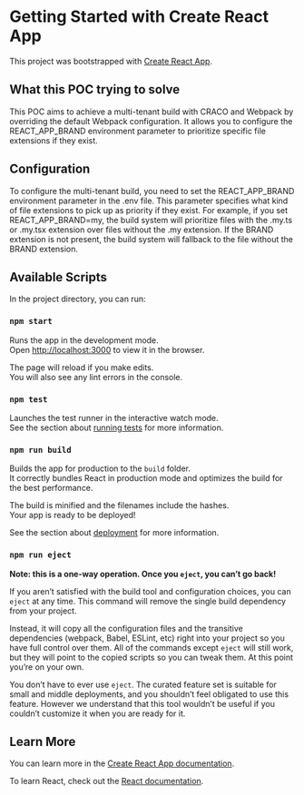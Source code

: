 # Getting Started with Create React App

This project was bootstrapped with [Create React App](https://github.com/facebook/create-react-app).

## What this POC trying to solve

This POC aims to achieve a multi-tenant build with CRACO and Webpack by overriding the default Webpack configuration. It allows you to configure the REACT_APP_BRAND environment parameter to prioritize specific file extensions if they exist.

## Configuration

To configure the multi-tenant build, you need to set the REACT_APP_BRAND environment parameter in the .env file. This parameter specifies what kind of file extensions to pick up as priority if they exist. For example, if you set REACT_APP_BRAND=my, the build system will prioritize files with the .my.ts or .my.tsx extension over files without the .my extension. If the BRAND extension is not present, the build system will fallback to the file without the BRAND extension.

## Available Scripts

In the project directory, you can run:

### `npm start`

Runs the app in the development mode.\
Open [http://localhost:3000](http://localhost:3000) to view it in the browser.

The page will reload if you make edits.\
You will also see any lint errors in the console.

### `npm test`

Launches the test runner in the interactive watch mode.\
See the section about [running tests](https://facebook.github.io/create-react-app/docs/running-tests) for more information.

### `npm run build`

Builds the app for production to the `build` folder.\
It correctly bundles React in production mode and optimizes the build for the best performance.

The build is minified and the filenames include the hashes.\
Your app is ready to be deployed!

See the section about [deployment](https://facebook.github.io/create-react-app/docs/deployment) for more information.

### `npm run eject`

**Note: this is a one-way operation. Once you `eject`, you can’t go back!**

If you aren’t satisfied with the build tool and configuration choices, you can `eject` at any time. This command will remove the single build dependency from your project.

Instead, it will copy all the configuration files and the transitive dependencies (webpack, Babel, ESLint, etc) right into your project so you have full control over them. All of the commands except `eject` will still work, but they will point to the copied scripts so you can tweak them. At this point you’re on your own.

You don’t have to ever use `eject`. The curated feature set is suitable for small and middle deployments, and you shouldn’t feel obligated to use this feature. However we understand that this tool wouldn’t be useful if you couldn’t customize it when you are ready for it.

## Learn More

You can learn more in the [Create React App documentation](https://facebook.github.io/create-react-app/docs/getting-started).

To learn React, check out the [React documentation](https://reactjs.org/).
